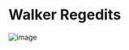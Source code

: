 # Walker Regedits

![image](https://github.com/user-attachments/assets/038a4319-421c-47cf-9c7e-1132f97f0cdd)
